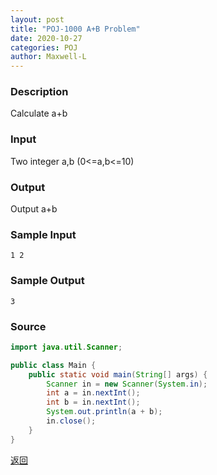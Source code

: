 ```yaml
---
layout: post
title: "POJ-1000 A+B Problem"
date: 2020-10-27
categories: POJ
author: Maxwell-L
---
```


### **Description**
Calculate a+b

### **Input**
Two integer a,b (0<=a,b<=10)

### **Output**
Output a+b

### **Sample Input**
```
1 2
```

### **Sample Output**
```
3
```

### **Source**
``` java
import java.util.Scanner;

public class Main {
    public static void main(String[] args) {
        Scanner in = new Scanner(System.in);
        int a = in.nextInt();
        int b = in.nextInt();
        System.out.println(a + b);
        in.close();
    }
}
```


[返回](https://maxwell-blog.cn/poj/2020/10/09/pojcontent)